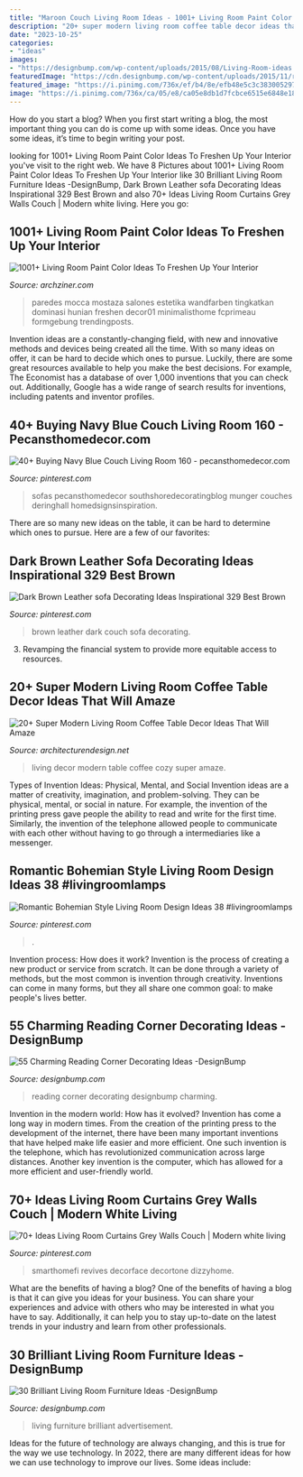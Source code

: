 ```yaml
---
title: "Maroon Couch Living Room Ideas - 1001+ Living Room Paint Color Ideas To Freshen Up Your Interior"
description: "20+ super modern living room coffee table decor ideas that will amaze"
date: "2023-10-25"
categories:
- "ideas"
images:
- "https://designbump.com/wp-content/uploads/2015/08/Living-Room-ideas.jpg"
featuredImage: "https://cdn.designbump.com/wp-content/uploads/2015/11/reading-corner-nook33.jpg"
featured_image: "https://i.pinimg.com/736x/ef/b4/8e/efb48e5c3c3830052974b032aadae422.jpg"
image: "https://i.pinimg.com/736x/ca/05/e8/ca05e8db1d7fcbce6515e6848e18c1dc.jpg"
---
```



How do you start a blog?
When you first start writing a blog, the most important thing you can do is come up with some ideas. Once you have some ideas, it’s time to begin writing your post.

	

		
looking for 1001+ Living Room Paint Color Ideas To Freshen Up Your Interior you've visit to the right web. We have 8 Pictures about 1001+ Living Room Paint Color Ideas To Freshen Up Your Interior like 30 Brilliant Living Room Furniture Ideas -DesignBump, Dark Brown Leather sofa Decorating Ideas Inspirational 329 Best Brown and also 70+ Ideas Living Room Curtains Grey Walls Couch | Modern white living. Here you go:
		
    
## 1001+ Living Room Paint Color Ideas To Freshen Up Your Interior

<img loading=lazy src="https://archziner.com/wp-content/uploads/2020/07/brown-leather-armchair-with-dark-blue-velvet-throw-pillows-navy-blue-wall-with-framed-wall-art-room-paint-colors.jpg" onerror="this.onerror=null;this.src='https://tse1.mm.bing.net/th?id=OIP.QiCqu3Elvxf4pACVDNlnjQHaJ4&amp;pid=15.1';" alt="1001+ Living Room Paint Color Ideas To Freshen Up Your Interior">

_Source: archziner.com_

>paredes mocca mostaza salones estetika wandfarben tingkatkan dominasi hunian freshen decor01 minimalisthome fcprimeau formgebung trendingposts. 

	

Invention ideas are a constantly-changing field, with new and innovative methods and devices being created all the time. With so many ideas on offer, it can be hard to decide which ones to pursue. Luckily, there are some great resources available to help you make the best decisions. For example, The Economist has a database of over 1,000 inventions that you can check out. Additionally, Google has a wide range of search results for inventions, including patents and inventor profiles.

    
## 40+ Buying Navy Blue Couch Living Room 160 - Pecansthomedecor.com

<img loading=lazy src="https://i.pinimg.com/736x/75/5c/8c/755c8cc8cc56c682ff19bf8a3df06050.jpg" onerror="this.onerror=null;this.src='https://tse4.mm.bing.net/th?id=OIP.67xxdv2nZBGKh0eILTpnwgHaK_&amp;pid=15.1';" alt="40+ Buying Navy Blue Couch Living Room 160 - pecansthomedecor.com">

_Source: pinterest.com_

>sofas pecansthomedecor southshoredecoratingblog munger couches deringhall homedsignsinspiration. 

	

There are so many new ideas on the table, it can be hard to determine which ones to pursue. Here are a few of our favorites: 

    
## Dark Brown Leather Sofa Decorating Ideas Inspirational 329 Best Brown

<img loading=lazy src="https://i.pinimg.com/736x/ef/b4/8e/efb48e5c3c3830052974b032aadae422.jpg" onerror="this.onerror=null;this.src='https://tse2.mm.bing.net/th?id=OIP.U4GCR2AZDg4F6lKBNXG_KQHaLH&amp;pid=15.1';" alt="Dark Brown Leather sofa Decorating Ideas Inspirational 329 Best Brown">

_Source: pinterest.com_

>brown leather dark couch sofa decorating. 

	

3. Revamping the financial system to provide more equitable access to resources. 

    
## 20+ Super Modern Living Room Coffee Table Decor Ideas That Will Amaze

<img loading=lazy src="https://cdn.architecturendesign.net/wp-content/uploads/2015/11/AD-09-modern-cozy-living-room-decor.jpg" onerror="this.onerror=null;this.src='https://tse2.mm.bing.net/th?id=OIP.I9RzrbrkWNa_uls79UX0jgHaLG&amp;pid=15.1';" alt="20+ Super Modern Living Room Coffee Table Decor Ideas That Will Amaze">

_Source: architecturendesign.net_

>living decor modern table coffee cozy super amaze. 

	

Types of Invention Ideas: Physical, Mental, and Social
Invention ideas are a matter of creativity, imagination, and problem-solving. They can be physical, mental, or social in nature. For example, the invention of the printing press gave people the ability to read and write for the first time. Similarly, the invention of the telephone allowed people to communicate with each other without having to go through a intermediaries like a messenger.

    
## Romantic Bohemian Style Living Room Design Ideas 38 #livingroomlamps

<img loading=lazy src="https://i.pinimg.com/736x/ca/05/e8/ca05e8db1d7fcbce6515e6848e18c1dc.jpg" onerror="this.onerror=null;this.src='https://tse1.mm.bing.net/th?id=OIP.Spx5gstD7LiYxeAVacwWHAHaKL&amp;pid=15.1';" alt="Romantic Bohemian Style Living Room Design Ideas 38 #livingroomlamps">

_Source: pinterest.com_

>. 

	

Invention process: How does it work?
Invention is the process of creating a new product or service from scratch. It can be done through a variety of methods, but the most common is invention through creativity. Inventions can come in many forms, but they all share one common goal: to make people's lives better.

    
## 55 Charming Reading Corner Decorating Ideas -DesignBump

<img loading=lazy src="https://cdn.designbump.com/wp-content/uploads/2015/11/reading-corner-nook33.jpg" onerror="this.onerror=null;this.src='https://tse2.mm.bing.net/th?id=OIP.snBcwNZ5gdhwswXGSEPhlgHaJD&amp;pid=15.1';" alt="55 Charming Reading Corner Decorating Ideas -DesignBump">

_Source: designbump.com_

>reading corner decorating designbump charming. 

	

Invention in the modern world: How has it evolved?
Invention has come a long way in modern times. From the creation of the printing press to the development of the internet, there have been many important inventions that have helped make life easier and more efficient. One such invention is the telephone, which has revolutionized communication across large distances. Another key invention is the computer, which has allowed for a more efficient and user-friendly world.

    
## 70+ Ideas Living Room Curtains Grey Walls Couch | Modern White Living

<img loading=lazy src="https://i.pinimg.com/736x/31/f4/f1/31f4f1fded8361f9eed9f45fe275ed0a.jpg" onerror="this.onerror=null;this.src='https://tse2.mm.bing.net/th?id=OIP.R0CMeYkMuqyrmDPQ7F4wzAAAAA&amp;pid=15.1';" alt="70+ Ideas Living Room Curtains Grey Walls Couch | Modern white living">

_Source: pinterest.com_

>smarthomefi revives decorface decortone dizzyhome. 

	

What are the benefits of having a blog?
One of the benefits of having a blog is that it can give you ideas for your business. You can share your experiences and advice with others who may be interested in what you have to say. Additionally, it can help you to stay up-to-date on the latest trends in your industry and learn from other professionals.

    
## 30 Brilliant Living Room Furniture Ideas -DesignBump

<img loading=lazy src="https://designbump.com/wp-content/uploads/2015/08/Living-Room-ideas.jpg" onerror="this.onerror=null;this.src='https://tse4.mm.bing.net/th?id=OIP.383UxrR7ybe02zHYU0RS3QHaF0&amp;pid=15.1';" alt="30 Brilliant Living Room Furniture Ideas -DesignBump">

_Source: designbump.com_

>living furniture brilliant advertisement. 

	

Ideas for the future of technology are always changing, and this is true for the way we use technology. In 2022, there are many different ideas for how we can use technology to improve our lives. Some ideas include: 

